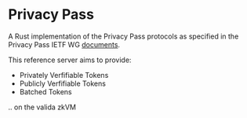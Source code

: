 # Privacy Pass 

A Rust implementation of the Privacy Pass protocols as specified in the Privacy
Pass IETF WG
[documents](https://datatracker.ietf.org/wg/privacypass/documents/).

This reference server aims to provide:

 - Privately Verfifiable Tokens
 - Publicly Verfifiable Tokens
 - Batched Tokens

.. on the valida zkVM 
